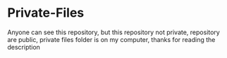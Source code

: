 # Private-Files
Anyone can see this repository, but this repository not private, repository are public, private files folder is on my computer, thanks for reading the description
